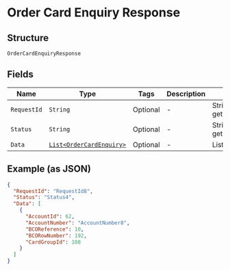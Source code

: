 
# Order Card Enquiry Response

## Structure

`OrderCardEnquiryResponse`

## Fields

| Name | Type | Tags | Description | Getter | Setter |
|  --- | --- | --- | --- | --- | --- |
| `RequestId` | `String` | Optional | - | String getRequestId() | setRequestId(String requestId) |
| `Status` | `String` | Optional | - | String getStatus() | setStatus(String status) |
| `Data` | [`List<OrderCardEnquiry>`](../../doc/models/order-card-enquiry.md) | Optional | - | List<OrderCardEnquiry> getData() | setData(List<OrderCardEnquiry> data) |

## Example (as JSON)

```json
{
  "RequestId": "RequestId8",
  "Status": "Status4",
  "Data": [
    {
      "AccountId": 62,
      "AccountNumber": "AccountNumber8",
      "BCOReference": 10,
      "BCORowNumber": 192,
      "CardGroupId": 108
    }
  ]
}
```

